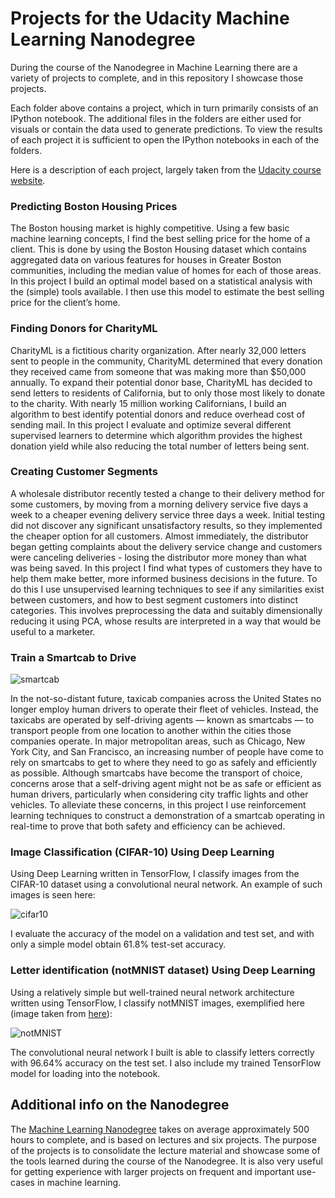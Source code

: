 # Projects for the Udacity Machine Learning Nanodegree

During the course of the Nanodegree in Machine Learning there are a variety of projects to complete, and in this repository I showcase those projects. 

Each folder above contains a project, which in turn primarily consists of an IPython notebook. The additional files in the folders are either used for visuals or contain the data used to generate predictions. To view the results of each project it is sufficient to open the IPython notebooks in each of the folders.

Here is a description of each project, largely taken from the [Udacity course website](https://www.udacity.com/course/machine-learning-engineer-nanodegree--nd009).

### Predicting Boston Housing Prices

The Boston housing market is highly competitive. Using a few basic machine learning concepts, I find the best selling price for the home of a client. This is done by using the Boston Housing dataset which contains aggregated data on various features for houses in Greater Boston communities, including the median value of homes for each of those areas. In this project I build an optimal model based on a statistical analysis with the (simple) tools available. I then use this model to estimate the best selling price for the client’s home.

### Finding Donors for CharityML

CharityML is a fictitious charity organization. After nearly 32,000 letters sent to people in the community, CharityML determined that every donation they received came from someone that was making more than $50,000 annually. To expand their potential donor base, CharityML has decided to send letters to residents of California, but to only those most likely to donate to the charity. With nearly 15 million working Californians, I build an algorithm to best identify potential donors and reduce overhead cost of sending mail. In this project I evaluate and optimize several different supervised learners to determine which algorithm provides the highest donation yield while also reducing the total number of letters being sent.

### Creating Customer Segments

A wholesale distributor recently tested a change to their delivery method for some customers, by moving from a morning delivery service five days a week to a cheaper evening delivery service three days a week. Initial testing did not discover any significant unsatisfactory results, so they implemented the cheaper option for all customers. Almost immediately, the distributor began getting complaints about the delivery service change and customers were canceling deliveries - losing the distributor more money than what was being saved. In this project I find what types of customers they have to help them make better, more informed business decisions in the future. To do this I use unsupervised learning techniques to see if any similarities exist between customers, and how to best segment customers into distinct categories.  This involves preprocessing the data and suitably dimensionally reducing it using PCA, whose results are interpreted in a way that would be useful to a marketer.

### Train a Smartcab to Drive

![smartcab](http://personalpages.to.infn.it/~dgalloni/smartcab_small.png)

In the not-so-distant future, taxicab companies across the United States no longer employ human drivers to operate their fleet of vehicles. Instead, the taxicabs are operated by self-driving agents — known as smartcabs — to transport people from one location to another within the cities those companies operate. In major metropolitan areas, such as Chicago, New York City, and San Francisco, an increasing number of people have come to rely on smartcabs to get to where they need to go as safely and efficiently as possible. Although smartcabs have become the transport of choice, concerns arose that a self-driving agent might not be as safe or efficient as human drivers, particularly when considering city traffic lights and other vehicles. To alleviate these concerns, in this project I use reinforcement learning techniques to construct a demonstration of a smartcab operating in real-time to prove that both safety and efficiency can be achieved.

### Image Classification (CIFAR-10) Using Deep Learning

Using Deep Learning written in TensorFlow, I classify images from the CIFAR-10 dataset using a convolutional neural network. An example of such images is seen here:

![cifar10](http://personalpages.to.infn.it/~dgalloni/cifar10_horse.gif)

I evaluate the accuracy of the model on a validation and test set, and with only a simple model obtain 61.8% test-set accuracy.

### Letter identification (notMNIST dataset) Using Deep Learning

Using a relatively simple but well-trained neural network architecture written using TensorFlow, I classify notMNIST images, exemplified here (image taken from [here](http://yaroslavvb.blogspot.it/2011/09/notmnist-dataset.html)):

![notMNIST](http://personalpages.to.infn.it/~dgalloni/notMNIST_small.png)

The convolutional neural network I built is able to classify letters correctly with 96.64% accuracy on the test set. I also include my trained TensorFlow model for loading into the notebook.

## Additional info on the Nanodegree

The [Machine Learning Nanodegree](https://www.udacity.com/course/machine-learning-engineer-nanodegree--nd009) takes on average approximately 500 hours to complete, and is based on lectures and six projects. The purpose of the projects is to consolidate the lecture material and showcase some of the tools learned during the course of the Nanodegree. It is also very useful for getting experience with larger projects on frequent and important use-cases in machine learning.
